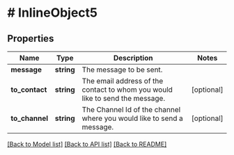 # # InlineObject5

## Properties

Name | Type | Description | Notes
------------ | ------------- | ------------- | -------------
**message** | **string** | The message to be sent. | 
**to_contact** | **string** | The email address of the contact to whom you would like to send the message. | [optional] 
**to_channel** | **string** | The Channel Id of the channel where you would like to send a message. | [optional] 

[[Back to Model list]](../../README.md#documentation-for-models) [[Back to API list]](../../README.md#documentation-for-api-endpoints) [[Back to README]](../../README.md)


